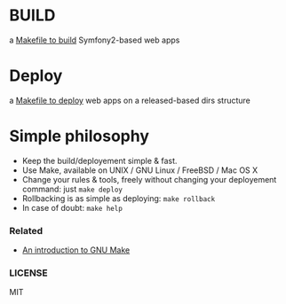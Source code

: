 BUILD
=====

a [Makefile to build](build/) Symfony2-based web apps

Deploy
======

a [Makefile to deploy](/deploy) web apps on a released-based dirs structure


Simple philosophy
=================

- Keep the build/deployement simple & fast.
- Use Make, available on UNIX / GNU Linux / FreeBSD / Mac OS X
- Change your rules & tools, freely without changing your deployement command: just `make deploy`
- Rollbacking is as simple as deploying: `make rollback`
- In case of doubt: `make help`

### Related

- [An introduction to GNU Make](http://www.gnu.org/software/make/manual/make.html#Introduction)

### LICENSE

MIT
